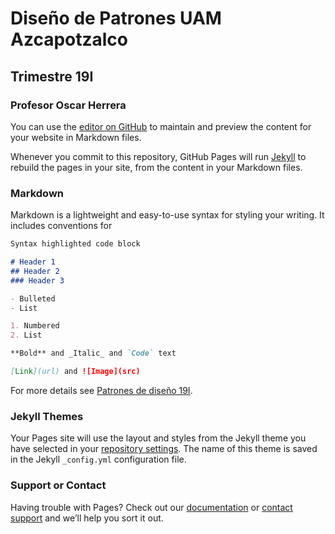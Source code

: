# Diseño de Patrones UAM Azcapotzalco
## Trimestre 19I
### Profesor Oscar Herrera

You can use the [editor on GitHub](https://github.com/JRaiden16/Disenio_Patrones_UAM_19I/edit/master/README.md) to maintain and preview the content for your website in Markdown files.

Whenever you commit to this repository, GitHub Pages will run [Jekyll](https://jekyllrb.com/) to rebuild the pages in your site, from the content in your Markdown files.

### Markdown

Markdown is a lightweight and easy-to-use syntax for styling your writing. It includes conventions for

```markdown
Syntax highlighted code block

# Header 1
## Header 2
### Header 3

- Bulleted
- List

1. Numbered
2. List

**Bold** and _Italic_ and `Code` text

[Link](url) and ![Image](src)
```

For more details see [Patrones de diseño 19I](http://ia.azc.uam.mx/moodle/course/view.php?id=20).

### Jekyll Themes

Your Pages site will use the layout and styles from the Jekyll theme you have selected in your [repository settings](https://github.com/JRaiden16/Disenio_Patrones_UAM_19I/settings). The name of this theme is saved in the Jekyll `_config.yml` configuration file.

### Support or Contact

Having trouble with Pages? Check out our [documentation](https://help.github.com/categories/github-pages-basics/) or [contact support](https://github.com/contact) and we’ll help you sort it out.
